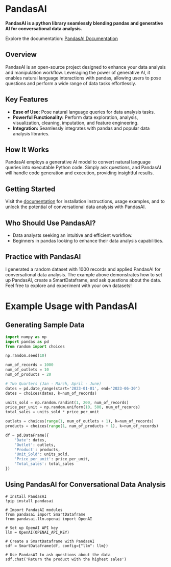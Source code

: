 # PandasAI

**PandasAI is a python library seamlessly blending pandas and generative AI for conversational data analysis.**

Explore the documentation: [PandasAI Documentation](https://docs.pandas-ai.com/en/latest/)

## Overview

PandasAI is an open-source project designed to enhance your data analysis and manipulation workflow. Leveraging the power of generative AI, it enables natural language interactions with pandas, allowing users to pose questions and perform a wide range of data tasks effortlessly.

## Key Features

- **Ease of Use:** Pose natural language queries for data analysis tasks.
- **Powerful Functionality:** Perform data exploration, analysis, visualization, cleaning, imputation, and feature engineering.
- **Integration:** Seamlessly integrates with pandas and popular data analysis libraries.

## How It Works

PandasAI employs a generative AI model to convert natural language queries into executable Python code. Simply ask questions, and PandasAI will handle code generation and execution, providing insightful results.

## Getting Started

Visit the [documentation](https://docs.pandas-ai.com/en/latest/) for installation instructions, usage examples, and to unlock the potential of conversational data analysis with PandasAI.

## Who Should Use PandasAI?

- Data analysts seeking an intuitive and efficient workflow.
- Beginners in pandas looking to enhance their data analysis capabilities.

## Practice with PandasAI
I generated a random dataset with 1000 records and applied PandasAI for conversational data analysis. The example above demonstrates how to set up PandasAI, create a SmartDataframe, and ask questions about the data. Feel free to explore and experiment with your own datasets!

# Example Usage with PandasAI

## Generating Sample Data

```python
import numpy as np
import pandas as pd
from random import choices 

np.random.seed(10)

num_of_records = 1000
num_of_outlets = 10
num_of_products = 20

# Two Quarters (Jan - March, April - June)
dates = pd.date_range(start='2023-01-01', end='2023-06-30')
dates = choices(dates, k=num_of_records)

units_sold = np.random.randint(1, 200, num_of_records)
price_per_unit = np.random.uniform(10, 500, num_of_records)
total_sales = units_sold * price_per_unit

outlets = choices(range(1, num_of_outlets + 1), k=num_of_records)
products = choices(range(1, num_of_products + 1), k=num_of_records)

df = pd.DataFrame({
    'Date': dates,
    'Outlet': outlets,
    'Product': products,
    'Unit_Sold': units_sold,
    'Price_per_unit': price_per_unit,
    'Total_sales': total_sales
})
```
## Using PandasAI for Conversational Data Analysis
```
# Install PandasAI
!pip install pandasai

# Import PandasAI modules
from pandasai import SmartDataframe
from pandasai.llm.openai import OpenAI

# Set up OpenAI API key
llm = OpenAI(OPENAI_API_KEY)

# Create a SmartDataframe with PandasAI
sdf = SmartDataframe(df, config={"llm": llm})

# Use PandasAI to ask questions about the data
sdf.chat('Return the product with the highest sales')
```

